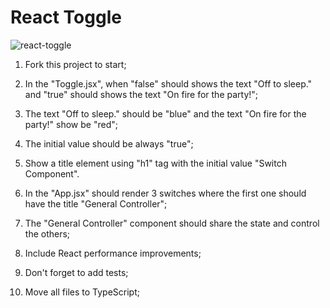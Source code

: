 # React Toggle

![react-toggle](https://user-images.githubusercontent.com/1542831/101417895-57f32080-38cb-11eb-8bb6-c493f1cedbaa.gif)

1. Fork this project to start;

2. In the "Toggle.jsx", when "false" should shows the text "Off to sleep." and "true" should shows the text "On fire for the party!";

3. The text "Off to sleep." should be "blue" and the text "On fire for the party!" show be "red";

4. The initial value should be always "true";

5. Show a title element using "h1" tag with the initial value "Switch Component".

6. In the "App.jsx" should render 3 switches where the first one should have the title "General Controller";

7. The "General Controller" component should share the state and control the others;

8. Include React performance improvements;

9. Don't forget to add tests;

10. Move all files to TypeScript;
